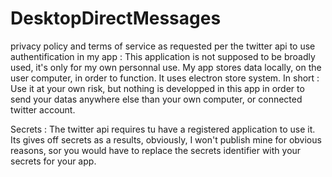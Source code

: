 # DesktopDirectMessages

privacy policy and terms of service as requested per the twitter api to use authentification in my app :
This application is not supposed to be broadly used, it's only for my own personnal use. My app stores data locally, on the user computer, in order to function. It uses electron store system.
In short : Use it at your own risk, but nothing is developped in this app in order to send your datas anywhere else than your own computer, or connected twitter account.

Secrets : The twitter api requires tu have a registered application to use it. Its gives off secrets as a results, obviously, I won't publish mine for obvious reasons, sor you would have to replace the secrets identifier with your secrets for your app.
